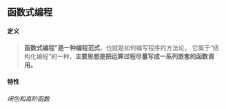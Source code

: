## 函数式编程
#### 定义
>**函数式编程”是一种编程范式**，也就是如何编写程序的方法论。
>它属于“结构化编程”的一种，**主要思想是把运算过程尽量写成一系列嵌套的函数调用。**

#### 特性
###### 闭包和高阶函数
>
